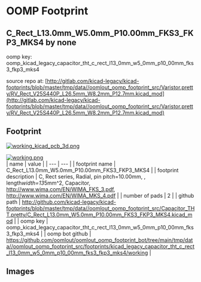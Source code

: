 # OOMP Footprint  
## C_Rect_L13.0mm_W5.0mm_P10.00mm_FKS3_FKP3_MKS4  by none  
  
oomp key: oomp_kicad_legacy_capacitor_tht_c_rect_l13_0mm_w5_0mm_p10_00mm_fks3_fkp3_mks4  
  
source repo at: [http://gitlab.com/kicad-legacy/kicad-footprints/blob/master/tmp/data//oomlout_oomp_footprint_src/Varistor.pretty/RV_Rect_V25S440P_L26.5mm_W8.2mm_P12.7mm.kicad_mod](http://gitlab.com/kicad-legacy/kicad-footprints/blob/master/tmp/data//oomlout_oomp_footprint_src/Varistor.pretty/RV_Rect_V25S440P_L26.5mm_W8.2mm_P12.7mm.kicad_mod)  
## Footprint  
  
[![working_kicad_pcb_3d.png](working_kicad_pcb_3d_600.png)](working_kicad_pcb_3d.png)  
  
[![working.png](working_600.png)](working.png)  
| name | value | 
| --- | --- | 
| footprint name | C_Rect_L13.0mm_W5.0mm_P10.00mm_FKS3_FKP3_MKS4 | 
| footprint description | C, Rect series, Radial, pin pitch=10.00mm, , length*width=13*5mm^2, Capacitor, http://www.wima.com/EN/WIMA_FKS_3.pdf, http://www.wima.com/EN/WIMA_MKS_4.pdf | 
| number of pads | 2 | 
| github path | http://github.com/kicad-legacy/kicad-footprints/blob/master/tmp/data//oomlout_oomp_footprint_src/Capacitor_THT.pretty/C_Rect_L13.0mm_W5.0mm_P10.00mm_FKS3_FKP3_MKS4.kicad_mod | 
| oomp key | oomp_kicad_legacy_capacitor_tht_c_rect_l13_0mm_w5_0mm_p10_00mm_fks3_fkp3_mks4 | 
| oomp bot github | https://github.com/oomlout/oomlout_oomp_footprint_bot/tree/main/tmp/data//oomlout_oomp_footprint_src/footprints/kicad_legacy_capacitor_tht_c_rect_l13_0mm_w5_0mm_p10_00mm_fks3_fkp3_mks4/working | 
## Images  
